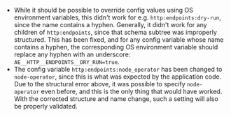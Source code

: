 * While it should be possible to override config values using OS environment variables,
  this didn't work for e.g. `http:endpoints:dry-run`, since the name contains a hyphen.
  Generally, it didn't work for any children of `http:endpoints`, since that schema subtree
  was improperly structured. This has been fixed, and for any config variable whose name contains
  a hyphen, the corresponding OS environment variable should replace any hyphen with an underscore:
  `AE__HTTP__ENDPOINTS__DRY_RUN=true`.
* The config variable `http:endpoints:node_operator` has been changed to `node-operator`, since
  this is what was expected by the application code. Due to the structural error above, it was
  possible to specify `node-operator` even before, and this is the only thing that would have worked.
  With the corrected structure and name change, such a setting will also be properly validated.
